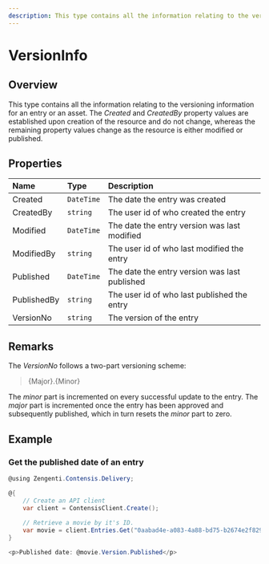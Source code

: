 ```yaml
---
description: This type contains all the information relating to the versioning information for an entry or an asset. 
---
```

# VersionInfo

## Overview

This type contains all the information relating to the versioning information for an entry or an asset. The *Created* and *CreatedBy* property values are established upon creation of the resource and do not change, whereas the remaining property values change as the resource is either modified or published.

## Properties

| Name | Type | Description |
| :--- | :--- | :---------- |
| Created | `DateTime` | The date the entry was created |
| CreatedBy | `string` | The user id of who created the entry |
| Modified | `DateTime` | The date the entry version was last modified |
| ModifiedBy | `string` | The user id of who last modified the entry |
| Published | `DateTime` | The date the entry version was last published |
| PublishedBy | `string` | The user id of who last published the entry |
| VersionNo | `string` | The version of the entry |

## Remarks

The *VersionNo* follows a two-part versioning scheme:

> {Major}.{Minor}

The *minor* part is incremented on every successful update to the entry. The *major* part is incremented once the entry has been approved and subsequently published, which in turn resets the *minor* part to zero.

## Example

### Get the published date of an entry

```cs
@using Zengenti.Contensis.Delivery;

@{
    // Create an API client
    var client = ContensisClient.Create();
    
    // Retrieve a movie by it's ID.
    var movie = client.Entries.Get("0aabad4e-a083-4a88-bd75-b2674e2f8298");
}

<p>Published date: @movie.Version.Published</p>
```
